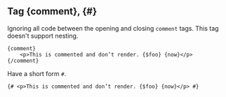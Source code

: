 ## Tag {comment}, {#}

Ignoring all code between the opening and closing `comment` tags.
This tag doesn't support nesting.

```smarty
{comment}
    <p>This is commented and don’t render. {$foo} {now}</p>
{/comment}
```

Have a short form `#`.

```smarty
{# <p>This is commented and don’t render. {$foo} {now}</p> #}
```
